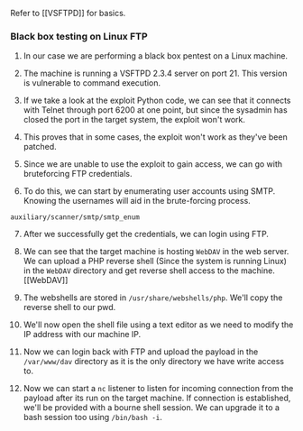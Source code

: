 
Refer to [[VSFTPD]] for basics. 

### Black box testing on Linux FTP 

1. In our case we are performing a black box pentest on a Linux machine.

2. The machine is running a VSFTPD 2.3.4 server on port 21. This version is vulnerable to command execution. 

3. If we take a look at the exploit Python code, we can see that it connects with Telnet through port 6200 at one point, but since the sysadmin has closed the port in the target system, the exploit won't work. 

4. This proves that in some cases, the exploit won't work as they've been patched.

5. Since we are unable to use the exploit to gain access, we can go with bruteforcing FTP credentials.

6. To do this, we can start by enumerating user accounts using SMTP. Knowing the usernames will aid in the brute-forcing process.
```
auxiliary/scanner/smtp/smtp_enum
```

7. After we successfully get the credentials, we can login using FTP.

8. We can see that the target machine is hosting `WebDAV` in the web server. We can upload a PHP reverse shell (Since the system is running Linux) in the `WebDAV` directory and get reverse shell access to the machine. [[WebDAV]]

9. The webshells are stored in `/usr/share/webshells/php`. We'll copy the reverse shell to our pwd. 

10. We'll now open the shell file using a text editor as we need to modify the IP address with our machine IP. 

11. Now we can login back with FTP and  upload the payload in the `/var/www/dav` directory as it is the only directory we have write access to.           

12. Now we can start a `nc` listener to listen for incoming connection from the payload after its run on the target machine. If connection is established, we'll be provided with a bourne shell session. We can upgrade it to a bash session too using `/bin/bash -i`. 
